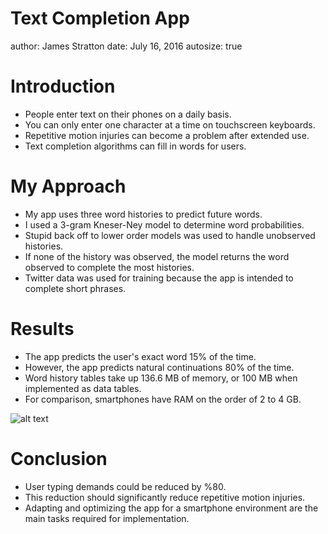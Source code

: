 Text Completion App
========================================================
author: James Stratton
date: July 16, 2016
autosize: true

Introduction
========================================================

- People enter text on their phones on a daily basis.
- You can only enter one character at a time on touchscreen keyboards.
- Repetitive motion injuries can become a problem after extended use.
- Text completion algorithms can fill in words for users.

My Approach
========================================================

- My app uses three word histories to predict future words.
- I used a 3-gram Kneser-Ney model to determine word probabilities.
- Stupid back off to lower order models was used to handle unobserved histories.
- If none of the history was observed, the model returns the word observed to complete the most histories.
- Twitter data was used for training because the app is intended to complete short phrases.

Results
========================================================

- The app predicts the user's exact word 15% of the time.
- However, the app predicts natural continuations 80% of the time.
- Word history tables take up 136.6 MB of memory, or 100 MB when implemented as data tables.
- For comparison, smartphones have RAM on the order of 2 to 4 GB.

![alt text](file:///C:/Users/James/data_sci_capstone/app_pitch-figure/app_pic.png)

Conclusion
===

- User typing demands could be reduced by %80.
- This reduction should significantly reduce repetitive motion injuries.
- Adapting and optimizing the app for a smartphone environment are the main tasks required for implementation.
